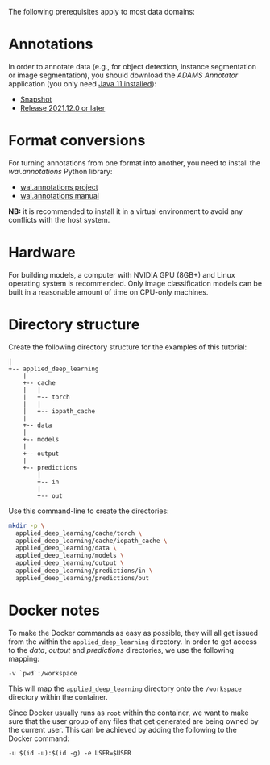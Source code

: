 The following prerequisites apply to most data domains:

# Annotations
In order to annotate data (e.g., for object detection, instance segmentation or image segmentation), you should 
download the *ADAMS Annotator* application (you only need [Java 11 installed](https://adoptopenjdk.net/)):

  * [Snapshot](https://adams.cms.waikato.ac.nz/download/snapshot/)
  * [Release 2021.12.0 or later](https://adams.cms.waikato.ac.nz/download/release/)  

# Format conversions
For turning annotations from one format into another, you need to install the *wai.annotations* Python library: 

  * [wai.annotations project](https://github.com/waikato-ufdl/wai-annotations)
  * [wai.annotations manual](https://ufdl.cms.waikato.ac.nz/wai-annotations-manual)

**NB:** it is recommended to install it in a virtual environment to avoid any conflicts with the host system.


# Hardware
For building models, a computer with NVIDIA GPU (8GB+) and Linux operating system is recommended. Only 
image classification models can be built in a reasonable amount of time on CPU-only machines.


# Directory structure  
Create the following directory structure for the examples of this tutorial:
    
```
|
+-- applied_deep_learning
    |
    +-- cache
    |   |
    |   +-- torch
    |   |
    |   +-- iopath_cache
    |
    +-- data
    |
    +-- models
    |
    +-- output
    |
    +-- predictions
        |
        +-- in
        |
        +-- out
```

Use this command-line to create the directories:

```bash
mkdir -p \ 
  applied_deep_learning/cache/torch \
  applied_deep_learning/cache/iopath_cache \
  applied_deep_learning/data \
  applied_deep_learning/models \
  applied_deep_learning/output \
  applied_deep_learning/predictions/in \
  applied_deep_learning/predictions/out
```


# Docker notes

To make the Docker commands as easy as possible, they will all get issued from the within
the `applied_deep_learning` directory. In order to get access to the *data*, *output* and 
*predictions* directories, we use the following mapping:

```
-v `pwd`:/workspace
```

This will map the `applied_deep_learning` directory onto the `/workspace` directory within
the container.

Since Docker usually runs as `root` within the container, we want to make sure that the user
group of any files that get generated are being owned by the current user. This can be achieved
by adding the following to the Docker command:

```
-u $(id -u):$(id -g) -e USER=$USER
```
